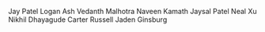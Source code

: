 Jay Patel
Logan Ash
Vedanth Malhotra
Naveen Kamath
Jaysal Patel
Neal Xu
Nikhil Dhayagude
Carter Russell
Jaden Ginsburg
